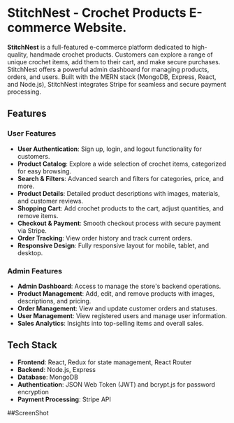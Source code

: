 # StitchNest - Crochet Products E-commerce Website.

**StitchNest** is a full-featured e-commerce platform dedicated to high-quality, handmade crochet products. Customers can explore a range of unique crochet items, add them to their cart, and make secure purchases. StitchNest offers a powerful admin dashboard for managing products, orders, and users. Built with the MERN stack (MongoDB, Express, React, and Node.js), StitchNest integrates Stripe for seamless and secure payment processing.

## Features

### User Features
- **User Authentication**: Sign up, login, and logout functionality for customers.
- **Product Catalog**: Explore a wide selection of crochet items, categorized for easy browsing.
- **Search & Filters**: Advanced search and filters for categories, price, and more.
- **Product Details**: Detailed product descriptions with images, materials, and customer reviews.
- **Shopping Cart**: Add crochet products to the cart, adjust quantities, and remove items.
- **Checkout & Payment**: Smooth checkout process with secure payment via Stripe.
- **Order Tracking**: View order history and track current orders.
- **Responsive Design**: Fully responsive layout for mobile, tablet, and desktop.

### Admin Features
- **Admin Dashboard**: Access to manage the store's backend operations.
- **Product Management**: Add, edit, and remove products with images, descriptions, and pricing.
- **Order Management**: View and update customer orders and statuses.
- **User Management**: View registered users and manage user information.
- **Sales Analytics**: Insights into top-selling items and overall sales.

## Tech Stack

- **Frontend**: React, Redux for state management, React Router
- **Backend**: Node.js, Express
- **Database**: MongoDB
- **Authentication**: JSON Web Token (JWT) and bcrypt.js for password encryption
- **Payment Processing**: Stripe API

##ScreenShot




